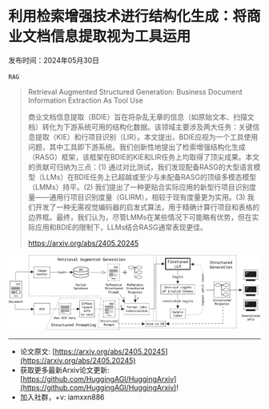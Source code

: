 # 利用检索增强技术进行结构化生成：将商业文档信息提取视为工具运用
发布时间：2024年05月30日

`RAG`
> Retrieval Augmented Structured Generation: Business Document Information Extraction As Tool Use
>
> 商业文档信息提取（BDIE）旨在将杂乱无章的信息（如原始文本、扫描文档）转化为下游系统可用的结构化数据。该领域主要涉及两大任务：关键信息提取（KIE）和行项目识别（LIR）。本文提出，BDIE应视为一个工具使用问题，其中工具即下游系统。我们创新性地提出了检索增强结构化生成（RASG）框架，该框架在BDIE的KIE和LIR任务上均取得了顶尖成果。本文的贡献可归纳为三点：(1) 通过对比测试，我们发现配备RASG的大型语言模型（LLMs）在BDIE任务上已超越或至少与未配备RASG的顶级多模态模型（LMMs）持平。(2) 我们提出了一种更贴合实际应用的新型行项目识别度量——通用行项目识别度量（GLIRM），相较于现有度量更为实用。(3) 我们开发了一种无需视觉编码器的启发式算法，用于精确计算行项目和表格的边界框。最终，我们认为，尽管LMMs在某些情况下可能略有优势，但在实际应用和BDIE的限制下，LLMs结合RASG通常表现更佳。
>
> https://arxiv.org/abs/2405.20245

![](https://raw.githubusercontent.com/HuggingAGI/HuggingArxiv/main/paper_images/2405.20245/rasg-v2.png)

<hr />

- 论文原文: [https://arxiv.org/abs/2405.20245](https://arxiv.org/abs/2405.20245)
- 获取更多最新Arxiv论文更新: [https://github.com/HuggingAGI/HuggingArxiv](https://github.com/HuggingAGI/HuggingArxiv)!
- 加入社群，+v: iamxxn886